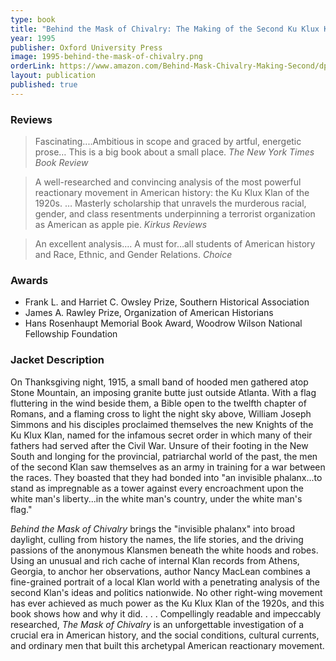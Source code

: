 ```yaml
---
type: book
title: "Behind the Mask of Chivalry: The Making of the Second Ku Klux Klan"
year: 1995
publisher: Oxford University Press
image: 1995-behind-the-mask-of-chivalry.png
orderLink: https://www.amazon.com/Behind-Mask-Chivalry-Making-Second/dp/0195098366/
layout: publication
published: true
---
```


### Reviews

> Fascinating....Ambitious in scope and graced by artful, energetic prose… This is a big book about a small place.
> <cite>The New York Times Book Review</cite>


> A well-researched and convincing analysis of the most powerful reactionary movement in American history: the Ku Klux Klan of the 1920s. … Masterly scholarship that unravels the murderous racial, gender, and class resentments underpinning a terrorist organization as American as apple pie.
> <cite>Kirkus Reviews</cite>

> An excellent analysis…. A must for…all students of American history and Race, Ethnic, and Gender Relations.
> <cite>Choice</cite>

### Awards

* Frank L. and Harriet C. Owsley Prize, Southern Historical Association
* James A. Rawley Prize, Organization of American Historians
* Hans Rosenhaupt Memorial Book Award,  Woodrow Wilson National Fellowship Foundation

### Jacket Description

On Thanksgiving night, 1915, a small band of hooded men gathered atop Stone Mountain, an imposing granite butte just outside Atlanta. With a flag fluttering in the wind beside them, a Bible open to the twelfth chapter of Romans, and a flaming cross to light the night sky above, William Joseph Simmons and his disciples proclaimed themselves the new Knights of the Ku Klux Klan, named for the infamous secret order in which many of their fathers had served after the Civil War. Unsure of their footing in the New South and longing for the provincial, patriarchal world of the past, the men of the second Klan saw themselves as an army in training for a war between the races. They boasted that they had bonded into "an invisible phalanx...to stand as impregnable as a tower against every encroachment upon the white man's liberty...in the white man's country, under the white man's flag."

*Behind the Mask of Chivalry* brings the "invisible phalanx" into broad daylight, culling from history the names, the life stories, and the driving passions of the anonymous Klansmen beneath the white hoods and robes. Using an unusual and rich cache of internal Klan records from Athens, Georgia, to anchor her observations, author Nancy MacLean combines a fine-grained portrait of a local Klan world with a penetrating analysis of the second Klan's ideas and politics nationwide. No other right-wing movement has ever achieved as much power as the Ku Klux Klan of the 1920s, and this book shows how and why it did. . . . Compellingly readable and impeccably researched, *The Mask of Chivalry* is an unforgettable investigation of a crucial era in American history, and the social conditions, cultural currents, and ordinary men that built this archetypal American reactionary movement. 
